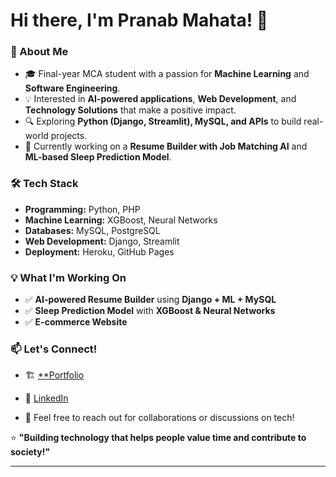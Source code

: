
# Hi there, I'm Pranab Mahata! 👋  

### 🚀 About Me  
- 🎓 Final-year MCA student with a passion for **Machine Learning** and **Software Engineering**.  
- 💡 Interested in **AI-powered applications**, **Web Development**, and **Technology Solutions** that make a positive impact.  
- 🔍 Exploring **Python (Django, Streamlit), MySQL, and APIs** to build real-world projects.  
- 🌱 Currently working on a **Resume Builder with Job Matching AI** and **ML-based Sleep Prediction Model**.  

### 🛠️ Tech Stack  
- **Programming:** Python, PHP  
- **Machine Learning:** XGBoost, Neural Networks  
- **Databases:** MySQL, PostgreSQL  
- **Web Development:** Django, Streamlit  
- **Deployment:** Heroku, GitHub Pages  

### 💡 What I'm Working On  
- ✅ **AI-powered Resume Builder** using **Django + ML + MySQL**  
- ✅ **Sleep Prediction Model** with **XGBoost & Neural Networks**  
- ✅ **E-commerce Website**  

### 📫 Let's Connect!  
- 🏗️ [**Portfolio](http://pranab.infinityfreeapp.com/portfolio/)  
  
- 🔗 [LinkedIn](https://www.linkedin.com/in/pranab28042002/)  
- 💬 Feel free to reach out for collaborations or discussions on tech!  

⭐ **"Building technology that helps people value time and contribute to society!"**  

---

